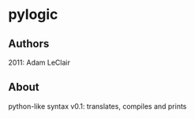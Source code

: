 # pylogic
## Authors
2011:
Adam LeClair

## About
python-like syntax 
v0.1:
translates, compiles and prints
